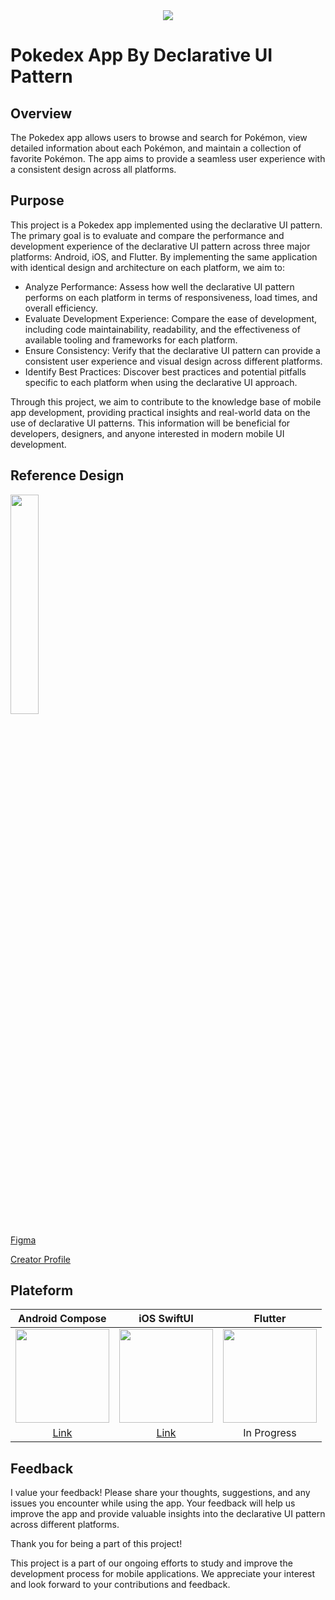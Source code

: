 <div align="center">
    <img src="https://github.com/Origogi/Origogi/assets/35194820/9e949040-9ce2-43dc-a68d-19e0eccea54e">
</a>
</div>

# Pokedex App By Declarative UI Pattern

## Overview

The Pokedex app allows users to browse and search for Pokémon, view detailed information about each Pokémon, and maintain a collection of favorite Pokémon. The app aims to provide a seamless user experience with a consistent design across all platforms.

## Purpose

This project is a Pokedex app implemented using the declarative UI pattern. The primary goal is to evaluate and compare the performance and development experience of the declarative UI pattern across three major platforms: Android, iOS, and Flutter. By implementing the same application with identical design and architecture on each platform, we aim to:

- Analyze Performance: Assess how well the declarative UI pattern performs on each platform in terms of responsiveness, load times, and overall efficiency.
- Evaluate Development Experience: Compare the ease of development, including code maintainability, readability, and the effectiveness of available tooling and frameworks for each platform.
- Ensure Consistency: Verify that the declarative UI pattern can provide a consistent user experience and visual design across different platforms.
- Identify Best Practices: Discover best practices and potential pitfalls specific to each platform when using the declarative UI approach.

Through this project, we aim to contribute to the knowledge base of mobile app development, providing practical insights and real-world data on the use of declarative UI patterns. This information will be beneficial for developers, designers, and anyone interested in modern mobile UI development.

## Reference Design

<div>
<img src="https://github.com/Origogi/leetcode/assets/35194820/874ee8bb-336c-4278-aa52-5c6f3b578e56" width="30%">
</a>
</div>

[Figma](https://www.figma.com/community/file/1202971127473077147)

[Creator Profile](https://www.linkedin.com/in/junior-saraiva/)

## Plateform

<div align="center">

|Android Compose|iOS SwiftUI|Flutter|
|:------:|:---:|:---:|
|<img src="https://github.com/Origogi/mobile-declarative-pokedex-app/assets/35194820/2d859621-b5cf-47c1-8ac1-69e1ac4ebcc1" width=150 />|<img src="https://github.com/Origogi/mobile-declarative-pokedex-app/assets/35194820/18f2364d-6547-4b19-807c-c56b431167f5" width=150 />|<img src="https://github.com/Origogi/mobile-declarative-pokedex-app/assets/35194820/3271b670-5593-405b-aaf7-ab35011ba9ba" width=150 />|
|[Link](https://github.com/Origogi/android-compose-pokedex)|[Link](https://github.com/Origogi/ios-swiftui-pokedex)|In Progress|

</div>

## Feedback

I value your feedback! Please share your thoughts, suggestions, and any issues you encounter while using the app. Your feedback will help us improve the app and provide valuable insights into the declarative UI pattern across different platforms.

Thank you for being a part of this project!

This project is a part of our ongoing efforts to study and improve the development process for mobile applications. We appreciate your interest and look forward to your contributions and feedback.
